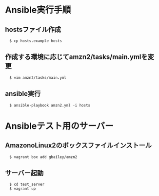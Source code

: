 # Ansible実行手順
## hostsファイル作成

```
  $ cp hosts.example hosts
```

## 作成する環境に応じてamzn2/tasks/main.ymlを変更

```
  $ vim amzn2/tasks/main.yml
```

## ansible実行

```
  $ ansible-playbook amzn2.yml -i hosts
```

# Ansibleテスト用のサーバー
## AmazonoLinux2のボックスファイルインストール
```
  $ vagrant box add gbailey/amzn2
```

## サーバー起動
```
  $ cd test_server
  $ vagrant up
```
